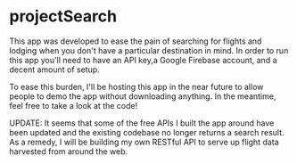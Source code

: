 # projectSearch

This app was developed to ease the pain of searching for flights and lodging when you don't have a particular destination in mind. In order to run this app you'll need to have an API key,a Google Firebase account, and a decent amount of setup.

To ease this burden, I'll be hosting this app in the near future to allow people to demo the app without downloading anything. In the meantime, feel free to take a look at the code!


UPDATE:
It seems that some of the free APIs I built the app around have been updated and the existing codebase no longer returns a search result. As a remedy, I will be building my own RESTful API to serve up flight data harvested from around the web.